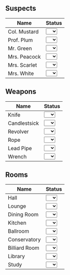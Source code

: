 ## Suspects

| Name | Status |
| - | - |
| Col. Mustard | <select name="col-mustard" id="mustard"><option value="none"></option> <option value="check">✔️</option> <option value="question">❓</option> <option value="x">❌</option></select> |
| Prof. Plum | <select name="prof-plum" id="plum"><option value="none"></option> <option value="check">✔️</option> <option value="question">❓</option> <option value="x">❌</option></select>|
| Mr. Green | <select name="mr-green" id="green"><option value="none"></option> <option value="check">✔️</option> <option value="question">❓</option> <option value="x">❌</option></select>|
| Mrs. Peacock | <select name="mrs-peacock" id="peacock"><option value="none"></option> <option value="check">✔️</option> <option value="question">❓</option> <option value="x">❌</option></select>|
| Mrs. Scarlet | <select name="mrs-scarlet" id="scarlet"><option value="none"></option> <option value="check">✔️</option> <option value="question">❓</option> <option value="x">❌</option></select>|
| Mrs. White | <select name="mr-white" id="white"><option value="none"></option> <option value="check">✔️</option> <option value="question">❓</option> <option value="x">❌</option></select>|

## Weapons

| Name | Status |
| - | - |
| Knife| <select name="knife" id="knife"><option value="none"></option> <option value="check">✔️</option> <option value="question">❓</option> <option value="x">❌</option></select> |
| Candlestsick | <select name="candlestick" id="candlestick"><option value="none"></option> <option value="check">✔️</option> <option value="question">❓</option> <option value="x">❌</option></select> |
| Revolver | <select name="revolver" id="revolver"><option value="none"></option> <option value="check">✔️</option> <option value="question">❓</option> <option value="x">❌</option></select> |
| Rope | <select name="rope" id="rope"><option value="none"></option> <option value="check">✔️</option> <option value="question">❓</option> <option value="x">❌</option></select> |
| Lead Pipe | <select name="lead-pipe" id="lead-pipe"><option value="none"></option> <option value="check">✔️</option> <option value="question">❓</option> <option value="x">❌</option></select> |
| Wrench | <select name="wrench" id="wrench"><option value="none"></option> <option value="check">✔️</option> <option value="question">❓</option> <option value="x">❌</option></select> |

## Rooms

| Name  | Status  |
| - | - |
| Hall | <select name="hall" id="hall"><option value="none"></option> <option value="check">✔️</option> <option value="question">❓</option> <option value="x">❌</option></select> |
| Lounge | <select name="lounge" id="lounge"><option value="none"></option> <option value="check">✔️</option> <option value="question">❓</option> <option value="x">❌</option></select> |
| Dining Room | <select name="dining-room" id="dining-room"><option value="none"></option> <option value="check">✔️</option> <option value="question">❓</option> <option value="x">❌</option></select> |
| Kitchen | <select name="kitchen" id="kitchen"><option value="none"></option> <option value="check">✔️</option> <option value="question">❓</option> <option value="x">❌</option></select> |
| Ballroom | <select name="ballroom" id="ballroom"><option value="none"></option> <option value="check">✔️</option> <option value="question">❓</option> <option value="x">❌</option></select> |
| Conservatory | <select name="conservatory" id="conservatory"><option value="none"></option> <option value="check">✔️</option> <option value="question">❓</option> <option value="x">❌</option></select> |
| Billiard Room | <select name="billiard-room" id="billiard-room"><option value="none"></option> <option value="check">✔️</option> <option value="question">❓</option> <option value="x">❌</option></select> |
| Library | <select name="library" id="library"><option value="none"></option> <option value="check">✔️</option> <option value="question">❓</option> <option value="x">❌</option></select> |
| Study | <select name="study" id="studygithub page"><option value="none"></option> <option value="check">✔️</option> <option value="question">❓</option> <option value="x">❌</option></select> |
